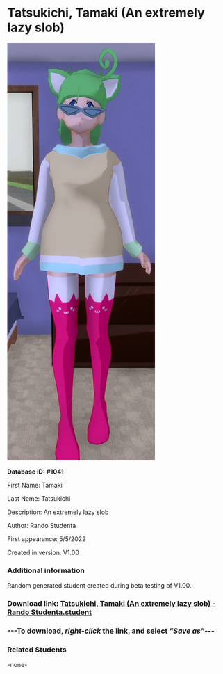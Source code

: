 # Tatsukichi, Tamaki (An extremely lazy slob)

<img src="../../Files/Images/Tatsukichi, Tamaki (An extremely lazy slob).png" title="Tatsukichi, Tamaki (An extremely lazy slob) - Rando Studenta">

**Database ID: #1041**

First Name: Tamaki

Last Name: Tatsukichi

Description: An extremely lazy slob

Author: Rando Studenta

First appearance: 5/5/2022

Created in version: V1.00

### Additional information

Random generated student created during beta testing of V1.00.

### Download link: <a href="https://raw.githubusercontent.com/Arbiter1223/Daigaku-Gurashi-Custom-Students/master/Files/Student%20Files/Tatsukichi%2C%20Tamaki%20(An%20extremely%20lazy%20slob)%20-%20Rando%20Studenta.student">Tatsukichi, Tamaki (An extremely lazy slob) - Rando Studenta.student</a>

### ---**To download, _right-click_ the link, and select _"Save as"_**---

### Related Students

-none-
